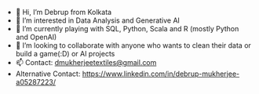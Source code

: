 - 👋 Hi, I’m Debrup from Kolkata
- 👀 I’m interested in Data Analysis and Generative AI
- 🌱 I’m currently playing with SQL, Python, Scala and R (mostly Python and OpenAI)
- 💞️ I’m looking to collaborate with anyone who wants to clean their data or build a game(:D) or AI projects
- 📫 Contact: dmukherjeetextiles@gmail.com
- Alternative Contact: https://www.linkedin.com/in/debrup-mukherjee-a05287223/

<!---
Dmukherjeetextiles/Dmukherjeetextiles is a ✨ special ✨ repository because its `README.md` (this file) appears on your GitHub profile.
You can click the Preview link to take a look at your changes.
--->
